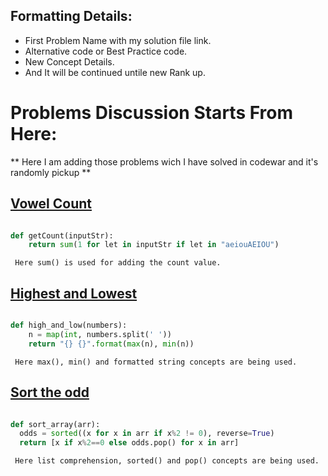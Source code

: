 ## Formatting Details:

- First Problem Name with my solution file link.
- Alternative code or Best Practice code.
- New Concept Details.
- And It will be continued untile new Rank up.

# Problems Discussion Starts From Here:
** Here I am adding those problems wich I have solved in codewar and it's randomly pickup **

## [Vowel Count](https://github.com/samiulislamponik/codewar/blob/master/7kyu/vowel_count.py " Problem-1 ")

``` python

def getCount(inputStr):
    return sum(1 for let in inputStr if let in "aeiouAEIOU")

```

` Here sum() is used for adding the count value.`


## [Highest and Lowest](https://github.com/samiulislamponik/codewar/blob/master/7kyu/highest_and_lowest.py " Problem-2 ")

```python

def high_and_low(numbers):
    n = map(int, numbers.split(' '))
    return "{} {}".format(max(n), min(n))

```

` Here max(), min() and formatted string concepts are being used.`


## [Sort the odd](https://github.com/samiulislamponik/codewar/blob/master/7kyu/sort_the_odd.py " Problem-3 ")

```python

def sort_array(arr):
  odds = sorted((x for x in arr if x%2 != 0), reverse=True)
  return [x if x%2==0 else odds.pop() for x in arr]


```

` Here list comprehension, sorted() and pop() concepts are being used.`


## []()

```python




```

`       `



